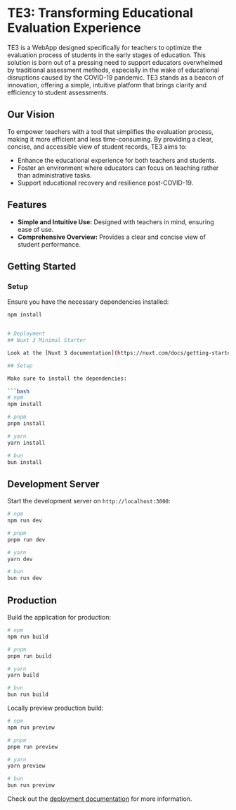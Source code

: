 # TE3: Transforming Educational Evaluation Experience

TE3 is a WebApp designed specifically for teachers to optimize the evaluation process of students in the early stages of education. This solution is born out of a pressing need to support educators overwhelmed by traditional assessment methods, especially in the wake of educational disruptions caused by the COVID-19 pandemic. TE3 stands as a beacon of innovation, offering a simple, intuitive platform that brings clarity and efficiency to student assessments.

## Our Vision

To empower teachers with a tool that simplifies the evaluation process, making it more efficient and less time-consuming. By providing a clear, concise, and accessible view of student records, TE3 aims to:
- Enhance the educational experience for both teachers and students.
- Foster an environment where educators can focus on teaching rather than administrative tasks.
- Support educational recovery and resilience post-COVID-19.


## Features

- **Simple and Intuitive Use:** Designed with teachers in mind, ensuring ease of use.
- **Comprehensive Overview:** Provides a clear and concise view of student performance.


## Getting Started

### Setup

Ensure you have the necessary dependencies installed:

```bash
npm install


# Deployment
## Nuxt 3 Minimal Starter

Look at the [Nuxt 3 documentation](https://nuxt.com/docs/getting-started/introduction) to learn more.

## Setup

Make sure to install the dependencies:

```bash
# npm
npm install

# pnpm
pnpm install

# yarn
yarn install

# bun
bun install
```

## Development Server

Start the development server on `http://localhost:3000`:

```bash
# npm
npm run dev

# pnpm
pnpm run dev

# yarn
yarn dev

# bun
bun run dev
```

## Production

Build the application for production:

```bash
# npm
npm run build

# pnpm
pnpm run build

# yarn
yarn build

# bun
bun run build
```

Locally preview production build:

```bash
# npm
npm run preview

# pnpm
pnpm run preview

# yarn
yarn preview

# bun
bun run preview
```

Check out the [deployment documentation](https://nuxt.com/docs/getting-started/deployment) for more information.
